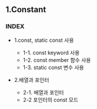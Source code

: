 ## 1.Constant
### INDEX
* 1.const, static const 사용
    * 1-1. const keyword 사용
    * 1-2. const member 함수 사용
    * 1-3. static const 변수 사용

* 2.배열과 포인터
    * 2-1. 배열과 포인터
    * 2-2 포인터의 const 모드
